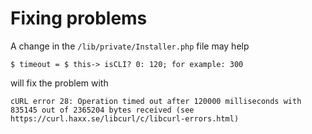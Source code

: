 # Fixing problems

A change in the `/lib/private/Installer.php` file may help
```
$ timeout = $ this-> isCLI? 0: 120; for example: 300
```
will fix the problem with
```
cURL error 28: Operation timed out after 120000 milliseconds with 835145 out of 2365204 bytes received (see https://curl.haxx.se/libcurl/c/libcurl-errors.html) 
```

